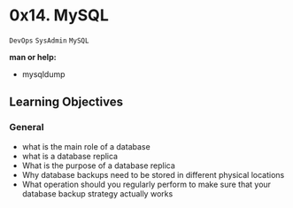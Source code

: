 # 0x14. MySQL
`DevOps` `SysAdmin` `MySQL`

__man or help:__
- mysqldump

## Learning Objectives
### General
- what is the main role of a database
- what is a database replica
- What is the purpose of a database replica
- Why database backups need to be stored in different physical locations
- What operation should you regularly perform to make sure that your database backup strategy actually works
